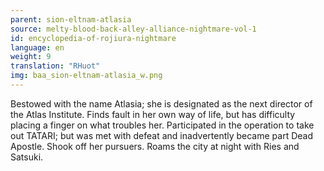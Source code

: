 ```yaml
---
parent: sion-eltnam-atlasia
source: melty-blood-back-alley-alliance-nightmare-vol-1
id: encyclopedia-of-rojiura-nightmare
language: en
weight: 9
translation: "RHuot"
img: baa_sion-eltnam-atlasia_w.png
---
```


Bestowed with the name Atlasia; she is designated as the next director of the Atlas Institute. Finds fault in her own way of life, but has difficulty placing a finger on what troubles her. Participated in the operation to take out TATARI; but was met with defeat and inadvertently became part Dead Apostle. Shook off her pursuers. Roams the city at night with Ries and Satsuki.
